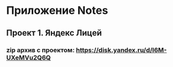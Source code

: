 # Приложение Notes
## Проект 1. Яндекс Лицей
### zip архив с проектом: https://disk.yandex.ru/d/I6M-UXeMVu2Q6Q
